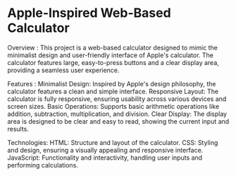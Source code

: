 # Apple-Inspired Web-Based Calculator
Overview : 
          This project is a web-based calculator designed to mimic the minimalist design and user-friendly interface of Apple's calculator. The calculator features               large, easy-to-press buttons and a clear display area, providing a seamless user experience.

Features : 
          Minimalist Design: Inspired by Apple's design philosophy, the calculator features a clean and simple interface.
          Responsive Layout: The calculator is fully responsive, ensuring usability across various devices and screen sizes.
          Basic Operations: Supports basic arithmetic operations like addition, subtraction, multiplication, and division.
          Clear Display: The display area is designed to be clear and easy to read, showing the current input and results.

Technologies: 
              HTML: Structure and layout of the calculator.
              CSS: Styling and design, ensuring a visually appealing and responsive interface.
              JavaScript: Functionality and interactivity, handling user inputs and performing calculations.

  
